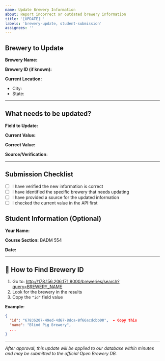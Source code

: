 ```yaml
---
name: Update Brewery Information
about: Report incorrect or outdated brewery information
title: '[UPDATE] '
labels: 'brewery-update, student-submission'
assignees: ''
---
```


## Brewery to Update

**Brewery Name:**
<!-- Example: Blind Pig Brewery -->

**Brewery ID (if known):**
<!-- Find this in the API response at http://178.156.206.171:8000/breweries/search?query=BREWERY_NAME -->
<!-- Example: 67836207-49ed-4d67-8dca-8f66acdcbb00 -->

**Current Location:**
- City: <!-- Example: Champaign -->
- State: <!-- Example: Illinois -->

---

## What needs to be updated?

**Field to Update:**
<!-- Select one: phone, website, address, status, type, postal_code, coordinates -->
<!-- Example: phone -->

**Current Value:**
<!-- What the database currently shows -->
<!-- Example: 2173985133 -->

**Correct Value:**
<!-- What it should be -->
<!-- Example: 2173985134 -->

**Source/Verification:**
<!-- How did you verify this information? -->
<!-- Example: Called the brewery directly on 2025-10-06 -->
<!-- Example: Checked their website at https://blindpigbrewery.com/contact -->
<!-- Example: Visited in person and confirmed with staff -->

---

## Submission Checklist
- [ ] I have verified the new information is correct
- [ ] I have identified the specific brewery that needs updating
- [ ] I have provided a source for the updated information
- [ ] I checked the current value in the API first

## Student Information (Optional)
**Your Name:**
<!-- Example: Jane Doe -->

**Course Section:** BADM 554

**Date:**
<!-- Example: 2025-10-06 -->

---

## 📝 How to Find Brewery ID

1. Go to: http://178.156.206.171:8000/breweries/search?query=BREWERY_NAME
2. Look for the brewery in the results
3. Copy the `"id"` field value

**Example:**
```json
{
  "id": "67836207-49ed-4d67-8dca-8f66acdcbb00",  ← Copy this
  "name": "Blind Pig Brewery",
  ...
}
```

---
*After approval, this update will be applied to our database within minutes and may be submitted to the official Open Brewery DB.*
